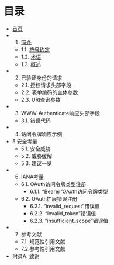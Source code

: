 目录
==================
- [首页](index.md)
- 1. [简介](Section01/1.md)
  - 1.1. [符号约定](Section01/1.1.md)
  - 1.2. [术语](Section01/1.2.md)
  - 1.3. [概述](Section01/1.3.md)
- 2. 已验证身份的请求
  - 2.1. 授权请求头部字段
  - 2.2. 表单编码的主体参数
  - 2.3. URI查询参数
- 3. WWW-Authenticate响应头部字段
  - 3.1. 错误代码
- 4. 访问令牌响应示例
- 5.安全考量
  - 5.1. 安全威胁
  - 5.2. 威胁缓解
  - 5.3. 建议一览
- 6. IANA考量
  - 6.1. OAuth访问令牌类型注册
      - 6.1.1. “Bearer”OAuth访问令牌类型
  - 6.2. OAuth扩展错误注册
      - 6.2.1. “invalid_request”错误值
      - 6.2.2. “invalid_token”错误值
      - 6.2.3. “insufficient_scope”错误值
- 7. 参考文献
  - 7.1. 规范性引用文献
  - 7.2.参考性引用文献
- 附录A. 致谢